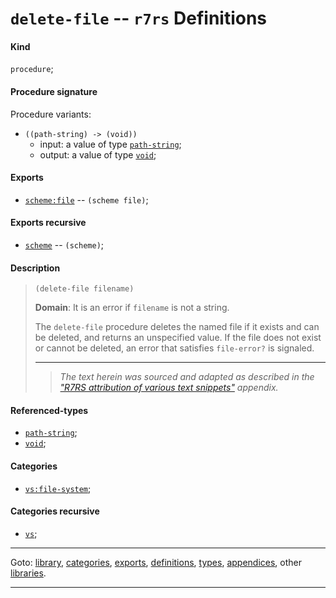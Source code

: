 

<a id='definition__r7rs__delete-file'></a>

# `delete-file` -- `r7rs` Definitions


<a id='definition__r7rs__delete-file__kind'></a>

#### Kind

`procedure`;


<a id='definition__r7rs__delete-file__procedure-signature'></a>

#### Procedure signature

Procedure variants:
 * `((path-string) -> (void))`
   * input: a value of type [`path-string`](../../r7rs/types/path-string.md#type__r7rs__path-string);
   * output: a value of type [`void`](../../r7rs/types/void.md#type__r7rs__void);


<a id='definition__r7rs__delete-file__exports'></a>

#### Exports

 * [`scheme:file`](../../r7rs/exports/scheme_3a_file.md#export__r7rs__scheme_3a_file) -- `(scheme file)`;


<a id='definition__r7rs__delete-file__exports-recursive'></a>

#### Exports recursive

 * [`scheme`](../../r7rs/exports/scheme.md#export__r7rs__scheme) -- `(scheme)`;


<a id='definition__r7rs__delete-file__description'></a>

#### Description

> ````
> (delete-file filename)
> ````
> 
> 
> **Domain**:  It is an error if `filename` is not a string.
> 
> The `delete-file` procedure deletes the
> named file if it exists and can be deleted, and returns an unspecified
> value.  If the file does not exist or cannot be deleted, an error
> that satisfies `file-error?` is signaled.
> 
> 
> ----
> > *The text herein was sourced and adapted as described in the ["R7RS attribution of various text snippets"](../../r7rs/appendices/attribution.md#appendix__r7rs__attribution) appendix.*


<a id='definition__r7rs__delete-file__referenced-types'></a>

#### Referenced-types

 * [`path-string`](../../r7rs/types/path-string.md#type__r7rs__path-string);
 * [`void`](../../r7rs/types/void.md#type__r7rs__void);


<a id='definition__r7rs__delete-file__categories'></a>

#### Categories

 * [`vs:file-system`](../../r7rs/categories/vs_3a_file-system.md#category__r7rs__vs_3a_file-system);


<a id='definition__r7rs__delete-file__categories-recursive'></a>

#### Categories recursive

 * [`vs`](../../r7rs/categories/vs.md#category__r7rs__vs);

----

Goto: [library](../../r7rs/_index.md#library__r7rs), [categories](../../r7rs/categories/_index.md#toc__r7rs__categories), [exports](../../r7rs/exports/_index.md#toc__r7rs__exports), [definitions](../../r7rs/definitions/_index.md#toc__r7rs__definitions), [types](../../r7rs/types/_index.md#toc__r7rs__types), [appendices](../../r7rs/appendices/_index.md#toc__r7rs__appendices), other [libraries](../../_libraries.md#toc__libraries).

----

